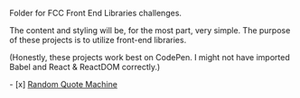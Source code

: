Folder for FCC Front End Libraries challenges.
<div>
<p>The content and styling will be, for the most part, very simple. The purpose of these projects is to utilize front-end libraries.</p>
<p>(Honestly, these projects work best on CodePen. I might not have imported Babel and React & ReactDOM correctly.)</p>
</div>
- [x]  <a href="https://saltyhobo.github.io/freecodecamp/front-end-lib/random-quote-machine.html">Random Quote Machine</a>
